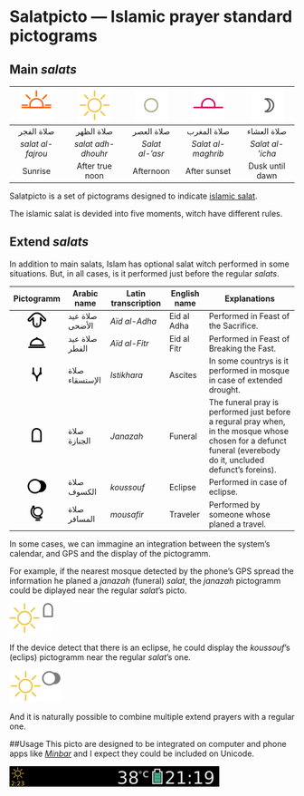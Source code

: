 # Salatpicto — Islamic prayer standard pictograms

## Main *salats*
| ![farou-picto](./fajrou-colored.png) | ![dhouhr-picto](./dhouhr-colored.png) | ![asr-picto](./asr-colored.png) | ![maghrib-picto](./maghrib-colored.png) | ![icha-picto](./icha-colored.png) |
|:-----------------------------:|:-----------------------------:|:-----------------------:|:-------------------------------:|:-------------------------:|
|     صلاة الفجر                 |      صلاة الظهر                |      صلاة العصر          |       صلاة المغرب                |       صلاة العشاء          |
|    *salat al-fajrou*          |     *salat adh-dhouhr*        |    *Salat al-’asr*      |      *Salat al-maghrib*         |     *Salat al-'icha*      |
|      Sunrise                  |      After true noon          |       Afternoon         |     After sunset                |     Dusk until dawn       |

Salatpicto is a set of pictograms designed to indicate [islamic salat](https://en.wikipedia.org/wiki/Salah).

The islamic salat is devided into five moments, witch have different rules.

## Extend *salats*
In addition to main salats, Islam has optional salat witch performed in some situations. But, in all cases, is it performed just before the regular *salats*.

| Pictogramm                                          | Arabic name | Latin transcription | English name | Explanations |
|:---------------------------------------------------:|-------------|---------------------|--------------|--------------|
|![extend-Aid-al-adha-picto](./extend-Aid-al-adha.png)|صلاة عيد الأضحى|*Aïd al-Adha*        |Eid al Adha   |Performed in Feast of the Sacrifice.|
|![extend-Aid-al-Fitr-picto](./extend-Aid-al-Fitr.png)|صلاة عيد الفطر|*Aïd al-Fitr*        |Eid al Fitr   |Performed in Feast of Breaking the Fast.|
|![extend-istikhara-picto](./extend-istikhara.png)    |صلاة الإستسقاء |*Istikhara*          |Ascites       |In some countrys is it performed in mosque in case of extended drought.              |
|![extend-janazah-picto](./extend-janazah.png)        |صلاة الجنازة  |*Janazah*            |Funeral       |The funeral pray is performed just before a regural pray when, in the mosque whose chosen for a defunct funeral (everebody do it, uncluded defunct’s foreins).|
|![extend-koussouf-picto](./extend-koussouf.png)      |صلاة الكسوف   |*koussouf*           |Eclipse       |Performed in case of eclipse.|
|![extend-mousafir-picto](./extend-mousafir.png)      |صلاة المسافر  |*mousafir*           |Traveler      |Performed by someone whose planed a travel.|

In some cases, we can immagine an integration between the system’s calendar, and GPS and the display of the pictogramm.

For example, if the nearest mosque detected by the phone’s GPS spread the information he planed a *janazah* (funeral) *salat*, the *janazah* pictogramm could be diplayed near the regular *salat*’s picto.

![*Dhour* pictogram with *janazah*](./dhouhr+janazah-colored.png)

If the device detect that there is an eclipse, he could display the *koussouf*’s (eclips) pictogramm near the regular *salat*’s one.

![*Dhour* pictogram with *janazah*](./dhouhr+koussouf-colored.png)

And it is naturally possible to combine multiple extend prayers with a regular one.

##Usage
This picto are designed to be integrated on computer and phone apps like [*Minbar*](http://djihed.com/minbar) and I expect they could be included on Unicode.

![Informative bar](mokup-information-bar.png)
